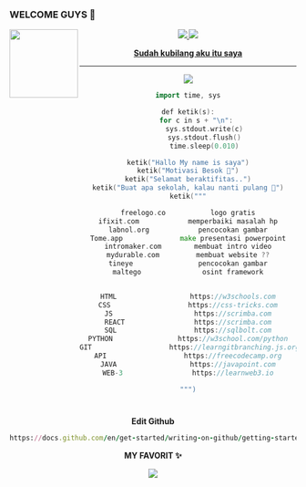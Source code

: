 ### WELCOME GUYS 📡
<img src="https://github.com/LuciverXploit/LuciverXploit/blob/main/ade7ba57bd941b801c79128ffc54cd60.jpg" width="120" height="120" align="left">
<center>
<p align="">
  <a href="https://github.com/M-Cyber7"><img src="https://img.shields.io/badge/GitHub-454545?style=for-the-badge&logo=github&logoColor=white" /> 
  <a href="https://youtube.com/@cyberm_"><img src="https://img.shields.io/badge/YouTube-FF0000?style=for-the-badge&logo=youtube&logoColor=white" />
</p>

**Sudah kubilang aku itu saya**
___
<p align="center">
  <img src="https://readme-typing-svg.herokuapp.com?font=Koulen&size=25&duration=10&color=light&center=true&vCenter=true&multiline=true&width=600&lines=Welcome+to+my+github" />
</p>

```go
import time, sys

def ketik(s):
    for c in s + "\n":
        sys.stdout.write(c)
        sys.stdout.flush()
        time.sleep(0.010)

ketik("Hallo My name is saya")
ketik("Motivasi Besok 📍")
ketik("Selamat beraktifitas..")
ketik("Buat apa sekolah, kalau nanti pulang 🗿")
ketik("""

freelogo.co           logo gratis
ifixit.com            memperbaiki masalah hp
labnol.org            pencocokan gambar
Tome.app              make presentasi powerpoint
intromaker.com        membuat intro video
mydurable.com         membuat website ??
tineye                pencocokan gambar
maltego               osint framework


HTML                  https://w3schools.com
CSS                   https://css-tricks.com
JS                    https://scrimba.com
REACT                 https://scrimba.com
SQL                   https://sqlbolt.com
PYTHON                https://w3school.com/python
GIT                   https://learngitbranching.js.org
API                   https://freecodecamp.org
JAVA                  https://javapoint.com
WEB-3                 https://learnweb3.io

""")
```
#
#
**Edit Github**
```ruby
https://docs.github.com/en/get-started/writing-on-github/getting-started-with-writing-and-formatting-on-github/basic-writing-and-formatting-syntax
```

**MY FAVORIT ✨**
<p>
  
</p>
<div align="center">
</div>
<p align="center">
  <a href="https://skillicons.dev">
    <img src="https://skillicons.dev/icons?i=python,bash,php" />
  </a>
</p>
